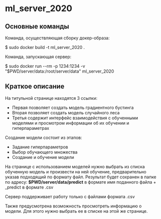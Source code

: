 # ml_server_2020

## Основные команды

Команда, осуществляющая сборку докер-образа:

$ sudo docker build -t ml_server_2020 .

Команда, запускающая сервер:

$ sudo docker run --rm -p 1234:1234 -v "$PWD/server/data:/root/server/data" ml_server_2020

## Краткое описание

На титульной странице находятся 3 ссылки:
- Первая позволяет создать модель градиентного бустинга
- Вторая позволяет создать модель случайного леса
- Третья содержит интерфейс взаимодействия с обученными моделями и просмотром информации об их обучении и гиперпараметрах

Создание модели состоит из этапов:
- Задание гиперпараметров
- Выбор обучающего множества
- Создание и обучение модели

На странице с использованием моделей нужно выбрать из списка обученную модель и произвести на ней обучение, 
предварительно указав подходящий по формату файл. Результат будет сохранен в папке по адресу: 
**$PWD/server/data/predict** в формате имя поданного файла + _predict в формате .csv

Сервер поддерживает работу только с файлами формата .csv

Также предусмотрена возможность просмотреть информацию о модели. Для этого нужно выбрать ее в cписке на этой же странице.




